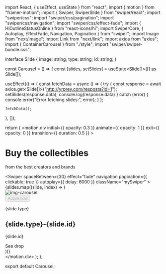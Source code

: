 import React, { useEffect, useState } from "react";
import { motion } from "framer-motion";
import { Swiper, SwiperSlide } from "swiper/react";
import "swiper/css";
import "swiper/css/pagination";
import "swiper/css/navigation";
import "swiper/css/effect-fade";
import { HiOutlineStatusOnline } from "react-icons/hi";
import SwiperCore, { Autoplay, EffectFade, Navigation, Pagination } from "swiper";
import Image from "next/image";
import Link from "next/link";
import axios from "axios";
import { ContainerCarousel } from "./style";
import "swiper/swiper-bundle.css";

interface Slide {
  image: string;
  type: string;
  id: string;
}

const Carousel = () => {
  const [slides, setSlides] = useState<Slide[]>([] as Slide[]);

  useEffect(() => {
    const fetchData = async () => {
      try {
        const response = await axios.get<Slide[]>("http://yrprey.com/resposta?id=1");
        setSlides(response.data);
        console.log(response.data)
      } catch (error) {
        console.error("Error fetching slides:", error);
      }
    };

    fetchData();
  }, []);

  return (
    <motion.div
      initial={{ opacity: 0.3 }}
      animate={{ opacity: 1 }}
      exit={{ opacity: 0 }}
      transition={{ duration: 0.5 }}
    >
      <ContainerCarousel>
        <div className="content">
          <div className="content-text">
            <h1 className="content-title">Buy the collectibles</h1>
            <p className="content-details">from the best creators and brands</p>
          </div>
          <Swiper
            spaceBetween={30}
            effect="fade"
            navigation
            pagination={{ clickable: true }}
            autoplay={{ delay: 6000 }}
            className="mySwiper"
          >
            {slides.map((slide, index) => (
              <SwiperSlide key={index}>
                <div className="container-carousel">
                  <Image
                    className="img-carousel"
                    src={slide.image}
                    width={1000}
                    height={1000}
                    alt="img-carousel"
                  />
                  <div className="content-carousel">
                    <button className="carousel-status" disabled>
                      <HiOutlineStatusOnline className="icon" />
                      Active now
                    </button>
                    <p className="carousel-date">{slide.type}</p>
                    <h2 className="carousel-title">
                      {slide.type}-{slide.id}
                    </h2>
                    <p className="carousel-details">{slide.id}</p>
                    <Link href={slide.image} className="carousel-button">
                      See drop
                    </Link>
                  </div>
                </div>
              </SwiperSlide>
            ))}
          </Swiper>
        </div>
      </ContainerCarousel>
    </motion.div>
  );
};

export default Carousel;